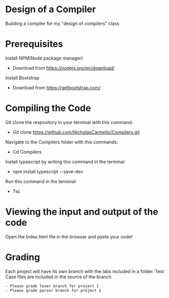 # Design of a Compiler
Building a compiler for my "design of compilers" class

# Prerequisites

Install NPM(Node package manager)

* Download from https://nodejs.org/en/download/

Install Bootstrap

* Download from https://getbootstrap.com/

# Compiling the Code

Git clone the respository in your terminal with this command:

*  Git clone https://github.com/NicholasCarmello/Compilers.git

Navigate to the Compilers folder with this commands:

* Cd Compilers

Install typescript by writing this command in the terminal:

* npm install typescript --save-dev


Run this command in the terminal:

* Tsc

# Viewing the input and output of the code

Open the Index.html file in the browser and paste your code!


# Grading

Each project will have its own branch with the labs included in a folder. Test Case files are included in the source of the branch

    - Please grade lexer branch for project 1
    - Please grade parser branch for project 2
